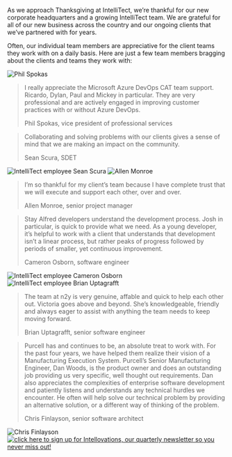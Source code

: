 

As we approach Thanksgiving at IntelliTect, we’re thankful for our new corporate headquarters and a growing IntelliTect team. We are grateful for all of our new business across the country and our ongoing clients that we’ve partnered with for years.

Often, our individual team members are appreciative for the client teams they work with on a daily basis. Here are just a few team members bragging about the clients and teams they work with:

![Phil Spokas](https://intellitect.com/wp-content/uploads/2015/01/Phil-SWR.jpg "Thank You!")

> I really appreciate the Microsoft Azure DevOps CAT team support. Ricardo, Dylan, Paul and Mickey in particular. They are very professional and are actively engaged in improving customer practices with or without Azure DevOps.
> 
> Phil Spokas, vice president of professional services

> Collaborating and solving problems with our clients gives a sense of mind that we are making an impact on the community.
> 
> Sean Scura, SDET

![IntelliTect employee Sean Scura](https://intellitect.com/wp-content/uploads/2019/07/Sean-SWR-1024x1024.jpg) ![Allen Monroe](https://intellitect.com/wp-content/uploads/2017/05/Allen-SWR.jpg "Thank You!")

> I’m so thankful for my client’s team because I have complete trust that we will execute and support each other, over and over.
> 
> Allen Monroe, senior project manager

> Stay Alfred developers understand the development process. Josh in particular, is quick to provide what we need. As a young developer, it’s helpful to work with a client that understands that development isn’t a linear process, but rather peaks of progress followed by periods of smaller, yet continuous improvement.
> 
> Cameron Osborn, software engineer

![IntelliTect employee Cameron Osborn](https://intellitect.com/wp-content/uploads/2019/07/Cameron-SWR-1024x1024.jpg) ![IntelliTect employee Brian Uptagrafft](https://intellitect.com/wp-content/uploads/2019/07/Brian-U-SWR-1024x1024.jpg "Thank You!")

> The team at n2y is very genuine, affable and quick to help each other out. Victoria goes above and beyond. She’s knowledgeable, friendly and always eager to assist with anything the team needs to keep moving forward.
> 
> Brian Uptagrafft, senior software engineer

> Purcell has and continues to be, an absolute treat to work with. For the past four years, we have helped them realize their vision of a Manufacturing Execution System. Purcell’s Senior Manufacturing Engineer, Dan Woods, is the product owner and does an outstanding job providing us very specific, well thought out requirements. Dan also appreciates the complexities of enterprise software development and patiently listens and understands any technical hurdles we encounter. He often will help solve our technical problem by providing an alternative solution, or a different way of thinking of the problem.
> 
> Chris Finlayson, senior software architect

![Chris Finlayson](https://intellitect.com/wp-content/uploads/2015/01/Chris-SWR.jpg) [![click here to sign up for Intellovations, our quarterly newsletter so you never miss out!](https://intellitect.com/wp-content/uploads/2017/07/Click-here-to-sign-up-1-768x176.jpg)](https://bit.ly/2Nhro9T "Thank You!")
